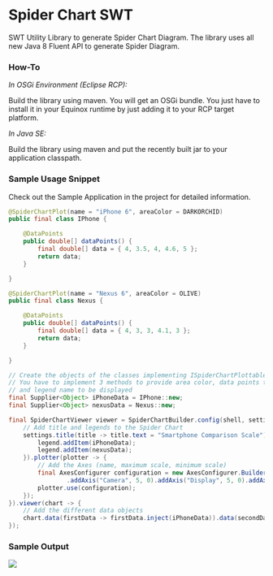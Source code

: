 # Spider Chart SWT

SWT Utility Library to generate Spider Chart Diagram. The library uses all new Java 8 Fluent API to generate Spider Diagram.

### How-To

*In OSGi Environment (Eclipse RCP):*

Build the library using maven. You will get an OSGi bundle. You just have to install it in your Equinox runtime by just adding it to your RCP target platform.

*In Java SE:*

Build the library using maven and put the recently built jar to your application classpath.

### Sample Usage Snippet

Check out the Sample Application in the project for detailed information.
``` java
@SpiderChartPlot(name = "iPhone 6", areaColor = DARKORCHID)
public final class IPhone {

	@DataPoints
	public double[] dataPoints() {
		final double[] data = { 4, 3.5, 4, 4.6, 5 };
		return data;
	}

}
```

``` java
@SpiderChartPlot(name = "Nexus 6", areaColor = OLIVE)
public final class Nexus {

	@DataPoints
	public double[] dataPoints() {
		final double[] data = { 4, 3, 3, 4.1, 3 };
		return data;
	}

}
```

``` java
// Create the objects of the classes implementing ISpiderChartPlottable
// You have to implement 3 methods to provide area color, data points to be plotted
// and legend name to be displayed
final Supplier<Object> iPhoneData = IPhone::new;
final Supplier<Object> nexusData = Nexus::new;

final SpiderChartViewer viewer = SpiderChartBuilder.config(shell, settings -> {
    // Add title and legends to the Spider Chart
    settings.title(title -> title.text = "Smartphone Comparison Scale").legend(legend -> {
        legend.addItem(iPhoneData);
        legend.addItem(nexusData);
    }).plotter(plotter -> {
        // Add the Axes (name, maximum scale, minimum scale)
        final AxesConfigurer configuration = new AxesConfigurer.Builder().addAxis("Battery", 5, 0)
                .addAxis("Camera", 5, 0).addAxis("Display", 5, 0).addAxis("Memory", 5, 0).addAxis("Brand", 5, 0).build();
        plotter.use(configuration);
    });
}).viewer(chart -> {
    // Add the different data objects
    chart.data(firstData -> firstData.inject(iPhoneData)).data(secondData -> secondData.inject(nexusData));
});
```


### Sample Output

<img src="http://s10.postimg.org/h5j8mqb61/Screen_Shot_2016_02_07_at_12_19_09_AM.png">
